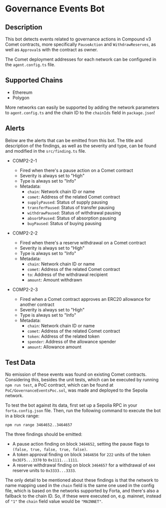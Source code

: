 # Governance Events Bot

## Description

This bot detects events related to governance actions in Compound v3 Comet
contracts, more specifically `PauseAction` and `WithdrawReserves`, as well
as `Approval`s with the contract as owner.

The Comet deployment addresses for each network can be configured in the
`agent.config.ts` file.

## Supported Chains

- Ethereum
- Polygon

More networks can easily be supported by adding the network parameters to
`agent.config.ts` and the chain ID to the `chainIds` field in `package.json`!

## Alerts

Below are the alerts that can be emitted from this bot. The title and
description of the findings, as well as the severity and type, can be found
and modified in the `src/finding.ts` file.

- COMP2-2-1
  - Fired when there's a pause action on a Comet contract
  - Severity is always set to "High"
  - Type is always set to "Info"
  - Metadata:
    - `chain`: Network chain ID or name
    - `comet`: Address of the related Comet contract
    - `supplyPaused`: Status of supply pausing
    - `transferPaused`: Status of transfer pausing
    - `withdrawPaused`: Status of withdrawal pausing
    - `absorbPaused`: Status of absorption pausing
    - `buyPaused`: Status of buying pausing

- COMP2-2-2
  - Fired when there's a reserve withdrawal on a Comet contract
  - Severity is always set to "High"
  - Type is always set to "Info"
  - Metadata:
    - `chain`: Network chain ID or name
    - `comet`: Address of the related Comet contract
    - `to`: Address of the withdrawal recipient
    - `amount`: Amount withdrawn

- COMP2-2-3
  - Fired when a Comet contract approves an ERC20 allowance for another contract
  - Severity is always set to "High"
  - Type is always set to "Info"
  - Metadata:
    - `chain`: Network chain ID or name
    - `comet`: Address of the related Comet contract
    - `token`: Address of the related token
    - `spender`: Address of the allowance spender
    - `amount`: Allowance amount

## Test Data

No emission of these events was found on existing Comet contracts. Considering
this, besides the unit tests, which can be executed by running `npm run test`,
a PoC contract, which can be found at `PoC/GovernanceEventsPoc.sol`, was made
and deployed to the Sepolia network.

To test the bot against its data, first set up a Sepolia RPC in your
`forta.config.json` file. Then, run the following command to execute the bot
in a block range:

```
npm run range 3464652..3464657
```

The three findings should be emitted:
* A pause action finding on block `3464652`, setting the pause flags to
  `(false, true, false, true, false)`.
* A token approval finding on block `3464656` for `222` units of the token
  `0x3EF5...3370` to `0x1111...1111`.
* A reserve withdrawal finding on block `3464657` for a withdrawal of `444`
  reserve units to `0x3333...3333`.

The only detail to be mentioned about these findings is that the network
to name mapping used in the `chain` field is the same one used in the config
file, which is based on the networks supported by Forta, and there's also a
fallback to the chain ID. So, if these were executed on, e.g. mainnet, instead
of `"1"` the `chain` field value would be `"MAINNET"`.

